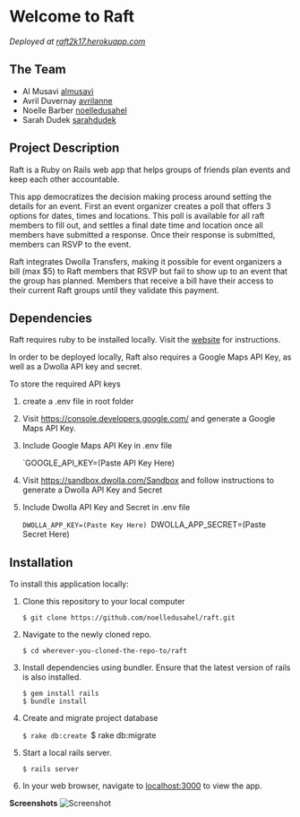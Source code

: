 # Welcome to Raft

*Deployed at [raft2k17.herokuapp.com](http://raft2k17.herokuapp.com/)*

## The Team

* Al Musavi [almusavi](https://github.com/almusavi)
* Avril Duvernay [avrilanne](https://github.com/avrilanne)
* Noelle Barber [noelledusahel](https://github.com/noelledusahel)
* Sarah Dudek [sarahdudek](https://github.com/sarahdudek)

## Project Description

Raft is a Ruby on Rails web app that helps groups of friends plan events and keep each other accountable. 

This app democratizes the decision making process around setting the details for an event. First an event organizer creates a poll that offers 3 options for dates, times and locations. This poll is available for all raft members to fill out, and settles a final date time and location once all members have submitted a response. Once their response is submitted, members can RSVP to the event. 

Raft integrates Dwolla Transfers, making it possible for event organizers a bill (max $5) to Raft members that RSVP but fail to show up to an event that the group has planned. Members that receive a bill have their access to their current Raft groups until they validate this payment. 

## Dependencies

Raft requires ruby to be installed locally. Visit the [website](https://www.ruby-lang.org/en/) for instructions.

In order to be deployed locally, Raft also requires a Google Maps API Key, as well as a Dwolla API key and secret. 

To store the required API keys

1. create a .env file in root folder 
2. Visit https://console.developers.google.com/ and generate a Google Maps API Key.  
3. Include Google Maps API Key in .env file
	
	`GOOGLE_API_KEY=(Paste API Key Here)

4. Visit https://sandbox.dwolla.com/Sandbox and follow instructions to generate a Dwolla API Key and Secret

5. Include Dwolla API Key and Secret in .env file
	
	`DWOLLA_APP_KEY=(Paste Key Here)
	`DWOLLA_APP_SECRET=(Paste Secret Here)

## Installation

To install this application locally:

1. Clone this repository to your local computer
    
    `$ git clone https://github.com/noelledusahel/raft.git`

2. Navigate to the newly cloned repo.
    
    `$ cd wherever-you-cloned-the-repo-to/raft`

3. Install dependencies using bundler. Ensure that the latest version of rails is also installed.
	
	`$ gem install rails` <br/>
    `$ bundle install`

4. Create and migrate project database    
	
	`$ rake db:create
	`$ rake db:migrate

5. Start a local rails server.
    
    `$ rails server` 

6. In your web browser, navigate to [localhost:3000](localhost:3000) to view the app.


**Screenshots**
![Screenshot](screenshot.png)



